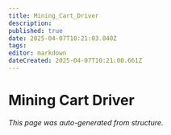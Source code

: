 ```yaml
---
title: Mining_Cart_Driver
description: 
published: true
date: 2025-04-07T10:21:03.040Z
tags: 
editor: markdown
dateCreated: 2025-04-07T10:21:00.661Z
---
```


# Mining Cart Driver

*This page was auto-generated from structure.*